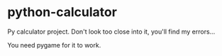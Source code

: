# python-calculator
Py calculator project. 
Don't look too close into it, you'll find my errors...

You need pygame for it to work.
